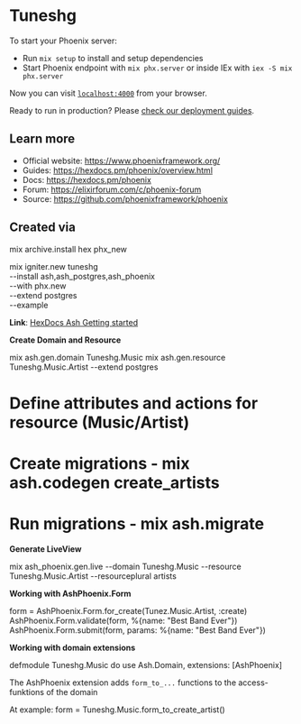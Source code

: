 # Tuneshg

To start your Phoenix server:

- Run `mix setup` to install and setup dependencies
- Start Phoenix endpoint with `mix phx.server` or inside IEx with `iex -S mix phx.server`

Now you can visit [`localhost:4000`](http://localhost:4000) from your browser.

Ready to run in production? Please [check our deployment guides](https://hexdocs.pm/phoenix/deployment.html).

## Learn more

- Official website: https://www.phoenixframework.org/
- Guides: https://hexdocs.pm/phoenix/overview.html
- Docs: https://hexdocs.pm/phoenix
- Forum: https://elixirforum.com/c/phoenix-forum
- Source: https://github.com/phoenixframework/phoenix

## Created via

mix archive.install hex phx_new

mix igniter.new tuneshg \
 --install ash,ash_postgres,ash_phoenix \
 --with phx.new \
 --extend postgres \
 --example

**Link**:
[HexDocs Ash Getting started](https://hexdocs.pm/ash/get-started.html)

**Create Domain and Resource**

mix ash.gen.domain Tuneshg.Music
mix ash.gen.resource Tuneshg.Music.Artist --extend postgres

# Define attributes and actions for resource (Music/Artist)

# Create migrations - mix ash.codegen create_artists

# Run migrations - mix ash.migrate

**Generate LiveView**

mix ash_phoenix.gen.live --domain Tuneshg.Music --resource Tuneshg.Music.Artist --resourceplural artists

**Working with AshPhoenix.Form**

form = AshPhoenix.Form.for_create(Tunez.Music.Artist, :create)
AshPhoenix.Form.validate(form, %{name: "Best Band Ever"})
AshPhoenix.Form.submit(form, params: %{name: "Best Band Ever"})

**Working with domain extensions**

defmodule Tuneshg.Music do
use Ash.Domain, extensions: [AshPhoenix]

The AshPhoenix extension adds `form_to_...` functions to the access-funktions of the domain

At example:
form = Tuneshg.Music.form_to_create_artist()
